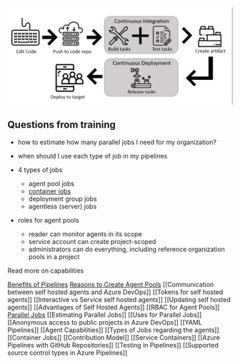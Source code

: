 ![](media/Pasted%20image%2020240805093540.png)

##  Questions from training
- how to estimate how many parallel jobs I need for my organization?
- when should I use each type of job in my pipelines

- 4 types of jobs
	- agent pool jobs
	- [container jobs](Container%20Jobs.md)
	- deployment group jobs
	- agentless (server) jobs
- roles for agent pools
	- reader can monitor agents in its scope
	- service account can create project-scoped
	- administrators can do everything, including reference organization pools in a project

Read more on capabilities

[Benefits of Pipelines](Benefits%20of%20Pipelines.md)
[Reasons to Create Agent Pools](Reasons%20to%20Create%20Agent%20Pools.md)
[[Communication between self hosted agents and Azure DevOps]]
[[Tokens for self hosted agents]]
[[Interactive vs Service self hosted agents]]
[[Updating self hosted agents]]
[[Advantages of Self Hosted Agents]]
[[RBAC for Agent Pools]]
[Parallel Jobs](Parallel%20Jobs)
[[Estimating Parallel Jobs]]
[[Uses for Parallel Jobs]]
[[Anonymous access to public projects in Azure DevOps]]
[[YAML Pipelines]]
[[Agent Capabilities]]
[[Types of Jobs regarding the agents]]
[[Container Jobs]]
[[Contribution Model]]
[[Service Containers]]
[[Azure Pipelines with GitHub Repositories]]
[[Testing in Pipelines]]
[[Supported source control types in Azure Pipelines]]